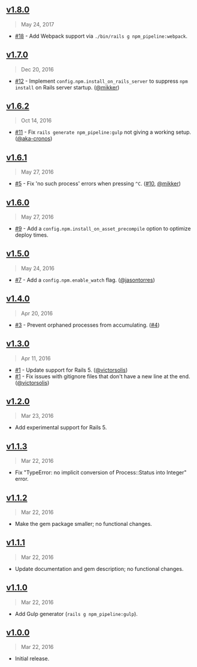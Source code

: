 ## [v1.8.0]
> May 24, 2017

- [#18] - Add Webpack support via `./bin/rails g npm_pipeline:webpack`.

[v1.8.0]: https://github.com/rstacruz/npm-pipeline-rails/compare/v1.7.0...v1.8.0

## [v1.7.0]
> Dec 20, 2016

- [#12] - Implement `config.npm.install_on_rails_server` to suppress `npm install` on Rails server startup. ([@mikker])

[v1.7.0]: https://github.com/rstacruz/npm-pipeline-rails/compare/v1.6.2...v1.7.0

## [v1.6.2]
> Oct 14, 2016

- [#11] - Fix `rails generate npm_pipeline:gulp` not giving a working setup. ([@aka-cronos])

[v1.6.2]: https://github.com/rstacruz/npm-pipeline-rails/compare/v1.6.1...v1.6.2

## [v1.6.1]
> May 27, 2016

- [#5] - Fix 'no such process' errors when pressing `^C`. ([#10], [@mikker])

[v1.6.1]: https://github.com/rstacruz/npm-pipeline-rails/compare/v1.6.0...v1.6.1

## [v1.6.0]
> May 27, 2016

- [#9] - Add a `config.npm.install_on_asset_precompile` option to optimize deploy times.

[v1.6.0]: https://github.com/rstacruz/npm-pipeline-rails/compare/v1.5.0...v1.6.0

## [v1.5.0]
> May 24, 2016

- [#7] - Add a `config.npm.enable_watch` flag. ([@jasontorres])

[v1.5.0]: https://github.com/rstacruz/npm-pipeline-rails/compare/v1.4.0...v1.5.0

## [v1.4.0]
> Apr 20, 2016

- [#3] - Prevent orphaned processes from accumulating. ([#4])

[v1.4.0]: https://github.com/rstacruz/npm-pipeline-rails/compare/v1.3.0...v1.4.0

## [v1.3.0]
> Apr 11, 2016

- [#1] - Update support for Rails 5. ([@victorsolis])
- [#1] - Fix issues with gitignore files that don't have a new line at the end. ([@victorsolis])

[v1.3.0]: https://github.com/rstacruz/npm-pipeline-rails/compare/v1.2.0...v1.3.0

## [v1.2.0]
> Mar 23, 2016

- Add experimental support for Rails 5.

[v1.2.0]: https://github.com/rstacruz/npm-pipeline-rails/compare/v1.1.3...v1.2.0

## [v1.1.3]
> Mar 22, 2016

- Fix "TypeError: no implicit conversion of Process::Status into Integer" error.

[v1.1.3]: https://github.com/rstacruz/npm-pipeline-rails/compare/v1.1.2...v1.1.3

## [v1.1.2]
> Mar 22, 2016

- Make the gem package smaller; no functional changes.

[v1.1.2]: https://github.com/rstacruz/npm-pipeline-rails/compare/v1.1.1...v1.1.2

## [v1.1.1]
> Mar 22, 2016

- Update documentation and gem description; no functional changes.

[v1.1.1]: https://github.com/rstacruz/npm-pipeline-rails/compare/v1.1.0...v1.1.1

## [v1.1.0]
> Mar 22, 2016

- Add Gulp generator (`rails g npm_pipeline:gulp`).

[v1.1.0]: https://github.com/rstacruz/npm-pipeline-rails/compare/v1.0.0...v1.1.0

## [v1.0.0]
> Mar 22, 2016

- Initial release.

[v1.0.0]: https://github.com/rstacruz/npm-pipeline-rails/tree/v1.0.0
[#1]: https://github.com/rstacruz/npm-pipeline-rails/issues/1
[#3]: https://github.com/rstacruz/npm-pipeline-rails/issues/3
[#4]: https://github.com/rstacruz/npm-pipeline-rails/issues/4
[#5]: https://github.com/rstacruz/npm-pipeline-rails/issues/5
[#7]: https://github.com/rstacruz/npm-pipeline-rails/issues/7
[#9]: https://github.com/rstacruz/npm-pipeline-rails/issues/9
[#10]: https://github.com/rstacruz/npm-pipeline-rails/issues/10
[@jasontorres]: https://github.com/jasontorres
[@victorsolis]: https://github.com/victorsolis
[@mikker]: https://github.com/mikker
[#11]: https://github.com/rstacruz/npm-pipeline-rails/issues/11
[#12]: https://github.com/rstacruz/npm-pipeline-rails/issues/12
[#18]: https://github.com/rstacruz/npm-pipeline-rails/issues/18
[@aka-cronos]: https://github.com/aka-cronos
